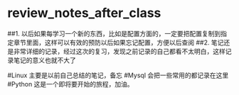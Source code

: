 # review_notes_after_class

##1. 以后如果每学习一个新的东西，比如是配置方面的，一定要把配置复制到指定章节里面，这样可以有效的预防以后如果忘记配置，方便以后查阅
##2. 笔记还是非常详细的记录，经过这次的复习，发现之前记录的自己都看不太明白，这样记录笔记的意义也就不大了

#Linux
主要是以前自己总结的笔记，备忘
#Mysql
会把一些常用的都记录在这里
#Python
这是一个即将要开始的旅程，加油。
